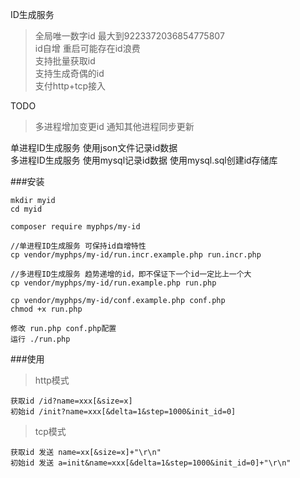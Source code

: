 ID生成服务
>全局唯一数字id 最大到9223372036854775807    
>id自增 重启可能存在id浪费  
>支持批量获取id   
>支持生成奇偶的id  
>支付http+tcp接入

TODO    
>多进程增加变更id 通知其他进程同步更新

单进程ID生成服务 使用json文件记录id数据    
多进程ID生成服务 使用mysql记录id数据 使用mysql.sql创建id存储库

###安装
    
    mkdir myid
    cd myid
    
    composer require myphps/my-id
    
    //单进程ID生成服务 可保持id自增特性 
    cp vendor/myphps/my-id/run.incr.example.php run.incr.php
    
    //多进程ID生成服务 趋势递增的id，即不保证下一个id一定比上一个大 
    cp vendor/myphps/my-id/run.example.php run.php
        
    cp vendor/myphps/my-id/conf.example.php conf.php
    chmod +x run.php
    
    修改 run.php conf.php配置
    运行 ./run.php 
    
###使用
>http模式 

    获取id /id?name=xxx[&size=x]
    初始id /init?name=xxx[&delta=1&step=1000&init_id=0]
>tcp模式  

    获取id 发送 name=xx[&size=x]+"\r\n" 
    初始id 发送 a=init&name=xxx[&delta=1&step=1000&init_id=0]+"\r\n" 
